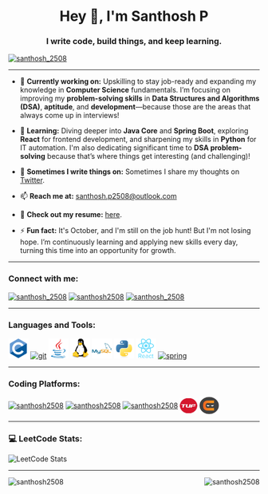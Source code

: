 <h1 align="center">Hey 👋, I'm Santhosh P</h1>
<h3 align="center">I write code, build things, and keep learning.</h3>

<p align="left">
    <a href="https://twitter.com/santhosh_2508" target="blank">
        <img src="https://img.shields.io/twitter/follow/santhosh_2508?logo=twitter&style=for-the-badge" alt="santhosh_2508" />
    </a>
</p>
<hr>

- 🔭 **Currently working on:** Upskilling to stay job-ready and expanding my knowledge in **Computer Science** fundamentals. I’m focusing on improving my **problem-solving skills** in **Data Structures and Algorithms (DSA)**, **aptitude**, and **development**—because those are the areas that always come up in interviews!

- 🌱 **Learning:** Diving deeper into **Java Core** and **Spring Boot**, exploring **React** for frontend development, and sharpening my skills in **Python** for IT automation. I'm also dedicating significant time to **DSA problem-solving** because that’s where things get interesting (and challenging)!

- 📝 **Sometimes I write things on:** Sometimes I share my thoughts on [Twitter](https://x.com/Santhosh_2508).

- 📫 **Reach me at:** [santhosh.p2508@outlook.com](mailto:santhosh.p2508@outlook.com)

- 📄 **Check out my resume:**  [here](https://github.com/Santhosh2508/Santhosh2508/resume.pdf).

- ⚡ **Fun fact:** It's October, and I'm still on the job hunt! But I'm not losing hope. I’m continuously learning and applying new skills every day, turning this time into an opportunity for growth.
<hr>
<h3 align="left">Connect with me:</h3>
<p align="left">
    <a href="https://twitter.com/santhosh_2508" target="blank">
        <img align="center" src="https://raw.githubusercontent.com/rahuldkjain/github-profile-readme-generator/master/src/images/icons/Social/twitter.svg" alt="santhosh_2508" height="30" width="40" /></a>
    <a href="https://linkedin.com/in/santhosh2508" target="blank">
        <img align="center" src="https://raw.githubusercontent.com/rahuldkjain/github-profile-readme-generator/master/src/images/icons/Social/linked-in-alt.svg" alt="santhosh2508" height="30" width="40" /></a>
    <a href="https://instagram.com/santhosh_2508" target="blank">
        <img align="center" src="https://raw.githubusercontent.com/rahuldkjain/github-profile-readme-generator/master/src/images/icons/Social/instagram.svg" alt="santhosh_2508" height="30" width="40" /></a>

</p>
<hr>
<h3 align="left">Languages and Tools:</h3>
<p align="left">
    <a href="https://www.cprogramming.com/" target="_blank" >
        <img src="https://raw.githubusercontent.com/devicons/devicon/master/icons/c/c-original.svg" alt="c" width="40" height="40"/></a>
    <a href="https://git-scm.com/" target="_blank" >
        <img src="https://www.vectorlogo.zone/logos/git-scm/git-scm-icon.svg" alt="git" width="40" height="40"/></a>
    <a href="https://www.java.com" target="_blank" >
        <img src="https://raw.githubusercontent.com/devicons/devicon/master/icons/java/java-original.svg" alt="java" width="40" height="40"/></a>
    <a href="https://www.linux.org/" target="_blank" >
        <img src="https://raw.githubusercontent.com/devicons/devicon/master/icons/linux/linux-original.svg" alt="linux" width="40" height="40"/></a>
    <a href="https://www.mysql.com/" target="_blank" >
        <img src="https://raw.githubusercontent.com/devicons/devicon/master/icons/mysql/mysql-original-wordmark.svg" alt="mysql" width="40" height="40"/></a>
    <a href="https://www.python.org" target="_blank" >
        <img src="https://raw.githubusercontent.com/devicons/devicon/master/icons/python/python-original.svg" alt="python" width="40" height="40"/></a>
    <a href="https://reactjs.org/" target="_blank" >
        <img src="https://raw.githubusercontent.com/devicons/devicon/master/icons/react/react-original-wordmark.svg" alt="react" width="40" height="40"/></a>
    <a href="https://spring.io/" target="_blank" >
        <img src="https://www.vectorlogo.zone/logos/springio/springio-icon.svg" alt="spring" width="40" height="40"/></a>
</p>
<hr>
<h3 align="left">Coding Platforms:</h3>
<p align="left">
        <a href="https://www.hackerrank.com/santhosh2508" target="blank">
        <img align="center" src="https://raw.githubusercontent.com/rahuldkjain/github-profile-readme-generator/master/src/images/icons/Social/hackerrank.svg" alt="santhosh2508" height="30" width="40" /></a>
    <a href="https://www.leetcode.com/santhosh2508" target="blank">
        <img align="center" src="https://raw.githubusercontent.com/rahuldkjain/github-profile-readme-generator/master/src/images/icons/Social/leet-code.svg" alt="santhosh2508" height="30" width="40" /></a>
    <a href="https://auth.geeksforgeeks.org/user/santhosh2508" target="blank">
        <img align="center" src="https://raw.githubusercontent.com/rahuldkjain/github-profile-readme-generator/master/src/images/icons/Social/geeks-for-geeks.svg" alt="santhosh2508" height="30" width="40" /></a> 
    <a href="https://takeuforward.org/profile/Santhosh2508" target="blank">
    <img align="center" src="logo.png" alt="TakeUForward" height="30" width="35" /></a> 
    <a href="https://www.naukri.com/code360/profile/7c9b6980-6c7a-4b15-95a5-25e12a478e4f" target="blank">
    <img align="center" src="logo_cn.png" alt="CodeStudio" height="35" width="40" /></a>
</p>
<hr>
<h3 align="left">💻 LeetCode Stats:</h3>

![LeetCode Stats](https://leetcard.jacoblin.cool/santhosh2508?theme=dark&font=Roboto&ext=contest)

<hr>
<p align="center"> 
     <p><img align="left" src="https://github-readme-stats.vercel.app/api?username=santhosh2508&show_icons=true&locale=en&theme=tokyonight" alt="santhosh2508" />
    </p>
    <p>
        <img align="right" src="https://github-readme-streak-stats.herokuapp.com/?user=santhosh2508&theme=tokyonight" alt="santhosh2508" />
    </p>
   
</p>
